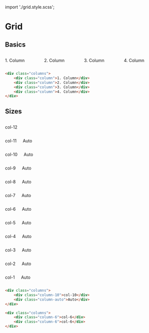 import './grid.style.scss';

# Grid

## Basics

<div class='zyle-preview'>
	<div class='columns'>
		<div class='column'>
			<p>1. Column</p>
		</div>
		<div class='column'>
			<p>2. Column</p>
		</div>
		<div class='column'>
			<p>3. Column</p>
		</div>
		<div class='column'>
			<p>4. Column</p>
		</div>
	</div>
</div>

```html
<div class="columns">
	<div class="column">1. Column</div>
	<div class="column">2. Column</div>
	<div class="column">3. Column</div>
	<div class="column">4. Column</div>
</div>
```

## Sizes

<div class="zyle-preview">
	<div class="columns-size-review">
    	<div class="columns">
    		<div class="column-12">
    			<p>col-12</p>
    		</div>
    	</div>
		<div class="columns">
    		<div class="column-11">
    			<p>col-11</p>
    		</div>
			<div class="column-auto">
    			<p>Auto</p>
    		</div>
    	</div>
		<div class="columns">
    		<div class="column-10">
    			<p>col-10</p>
    		</div>
			<div class="column-auto">
    			<p>Auto</p>
    		</div>
    	</div>
		<div class="columns">
    		<div class="column-9">
    			<p>col-9</p>
    		</div>
			<div class="column-auto">
    			<p>Auto</p>
    		</div>
    	</div>
		<div class="columns">
    		<div class="column-8">
    			<p>col-8</p>
    		</div>
			<div class="column-auto">
    			<p>Auto</p>
    		</div>
    	</div>
		<div class="columns">
    		<div class="column-7">
    			<p>col-7</p>
    		</div>
			<div class="column-auto">
    			<p>Auto</p>
    		</div>
    	</div>
		<div class="columns">
    		<div class="column-6">
    			<p>col-6</p>
    		</div>
			<div class="column-auto">
    			<p>Auto</p>
    		</div>
    	</div>
		<div class="columns">
    		<div class="column-5">
    			<p>col-5</p>
    		</div>
			<div class="column-auto">
    			<p>Auto</p>
    		</div>
    	</div>
		<div class="columns">
    		<div class="column-4">
    			<p>col-4</p>
    		</div>
			<div class="column-auto">
    			<p>Auto</p>
    		</div>
    	</div>
		<div class="columns">
    		<div class="column-3">
    			<p>col-3</p>
    		</div>
			<div class="column-auto">
    			<p>Auto</p>
    		</div>
    	</div>
		<div class="columns">
    		<div class="column-2">
    			<p>col-2</p>
    		</div>
			<div class="column-auto">
    			<p>Auto</p>
    		</div>
    	</div>
		<div class="columns">
    		<div class="column-1">
    			<p>col-1</p>
    		</div>
			<div class="column-auto">
    			<p>Auto</p>
    		</div>
    	</div>
	</div>
</div>

```html
<div class="columns">
	<div class="column-10">col-10</div>
	<div class="column-auto">Auto</div>
</div>

<div class="columns">
	<div class="column-6">col-6</div>
	<div class="column-6">col-6</div>
</div>
```
